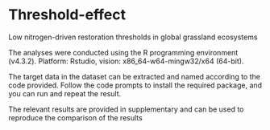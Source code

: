 # Threshold-effect
Low nitrogen-driven restoration thresholds in global grassland ecosystems

The analyses were conducted using the R programming environment (v4.3.2). 
Platform: Rstudio, vision: x86_64-w64-mingw32/x64 (64-bit).

The target data in the dataset can be extracted and named according to the code provided. Follow the code prompts to install the required package, and you can run and repeat the result.

The relevant results are provided in supplementary and can be used to reproduce the comparison of the results

